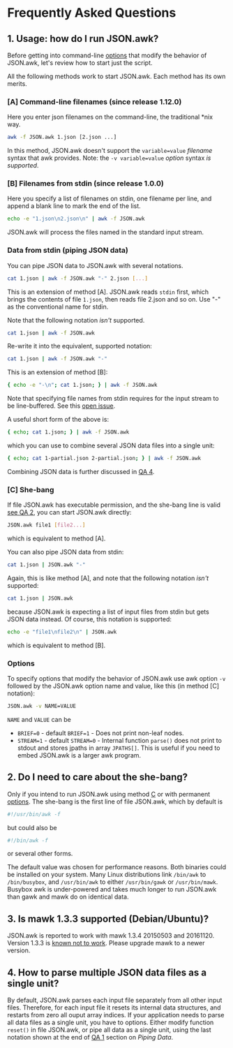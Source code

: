 # Frequently Asked Questions

<a name="1"></a>
## 1. Usage: how do I run JSON.awk?

Before getting into command-line [options](#1-options) that modify the behavior of JSON.awk, let's review how to start just the script.

All the following methods work to start JSON.awk. Each method has its
own merits.

### [A] Command-line filenames (since release 1.12.0)

Here you enter json filenames on the command-line, the traditional \*nix
way.

```sh
awk -f JSON.awk 1.json [2.json ...]
```

In this method, JSON.awk doesn't support the `variable=value` _filename_
syntax that awk provides.  Note: the `-v variable=value` _option_ syntax
_is supported_.

### [B] Filenames from stdin (since release 1.0.0)

Here you specify a list of filenames on stdin, one filename per line,
and append a blank line to mark the end of the list.

```sh
echo -e "1.json\n2.json\n" | awk -f JSON.awk
```

JSON.awk will process the files named in the standard input stream.

<a name="1-pipe"></a>
### Data from stdin (piping JSON data)

You can pipe JSON data to JSON.awk with several notations.

```sh
cat 1.json | awk -f JSON.awk "-" 2.json [...]
```

This is an extension of method [A].  JSON.awk reads `stdin` first, which
brings the contents of file `1.json`, then reads file 2.json and so
on. Use "-" as the conventional name for stdin.

Note that the following notation _isn't_ supported.

```sh
cat 1.json | awk -f JSON.awk
```

Re-write it into the equivalent, supported notation:

```sh
cat 1.json | awk -f JSON.awk "-"
```

This is an extension of method [B]:

```sh
{ echo -e "-\n"; cat 1.json; } | awk -f JSON.awk
```

Note that specifying file names from stdin requires for the input stream to be
line-buffered.
See this [open issue](https://github.com/step-/JSON.awk/issues/7).

A useful short form of the above is:

```sh
{ echo; cat 1.json; } | awk -f JSON.awk
```

which you can use to combine several JSON data files into a single unit:

```sh
{ echo; cat 1-partial.json 2-partial.json; } | awk -f JSON.awk
```

Combining JSON data is further discussed in [QA 4](#4).

<a name="1-C"></a>
### [C] She-bang

If file JSON.awk has executable permission, and the she-bang line is valid
[see QA 2](#2), you can start JSON.awk directly:

```sh
JSON.awk file1 [file2...]
```

which is equivalent to method [A].

You can also pipe JSON data from stdin:

```sh
cat 1.json | JSON.awk "-"
```

Again, this is like method [A], and note that the following notation _isn't_
supported:

```sh
cat 1.json | JSON.awk
```

because JSON.awk is expecting a list of input files from stdin but gets JSON
data instead. Of course, this notation is supported:

```sh
echo -e "file1\nfile2\n" | JSON.awk
```

which is equivalent to method [B].

<a name="1-options"></a>
### Options

To specify options that modify the behavior of JSON.awk use awk option `-v`
followed by the JSON.awk option name and value, like this (in method [C]
notation):

```sh
JSON.awk -v NAME=VALUE
```

`NAME` and `VALUE` can be

* `BRIEF=0` - default `BRIEF=1` - Does not print non-leaf nodes.
* `STREAM=1` - default `STREAM=0` - Internal function `parse()` does not print
  to stdout and stores jpaths in array `JPATHS[]`. This is useful if you need
  to embed JSON.awk is a larger awk program.

<a name="2"></a>
## 2. Do I need to care about the she-bang?

Only if you intend to run JSON.awk using method [C](#1-C) or with permanent
[options](#1-options).
The she-bang is the first line of file JSON.awk, which by default is

```sh
#!/usr/bin/awk -f
```

but could also be

```sh
#!/bin/awk -f
```

or several other forms.

The default value was chosen for performance reasons.  Both binaries could be
installed on your system.  Many Linux distributions link `/bin/awk` to
`/bin/busybox`, and `/usr/bin/awk` to either `/usr/bin/gawk` or
`/usr/bin/mawk`.  Busybox awk is under-powered and takes much longer to run
JSON.awk than gawk and mawk do on identical data.

<a name="3"></a>
## 3. Is mawk 1.3.3 supported (Debian/Ubuntu)?

JSON.awk is reported to work with mawk 1.3.4 20150503 and 20161120.
Version 1.3.3 is [known not to work](http://github.com/step-/JSON.awk/issues/6).
Please upgrade mawk to a newer version.

<a name="4"></a>
## 4. How to parse multiple JSON data files as a single unit?

By default, JSON.awk parses each input file separately from all other input
files.  Therefore, for each input file it resets its internal data structures,
and restarts from zero all ouput array indices.  If your application needs to
parse all data files as a single unit, you have to options.
Either modify function `reset()` in file JSON.awk, or pipe all data as a single
unit, using the last notation shown at the end of [QA 1](#1) section on *Piping
Data*.

